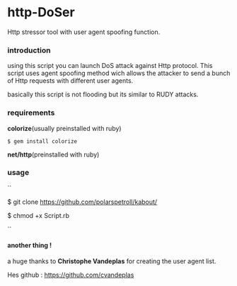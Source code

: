 # http-DoSer
Http stressor  tool with user agent spoofing function.
### introduction
using this script you can launch DoS attack against Http protocol. This script uses agent spoofing method wich allows the attacker to send a bunch of Http requests with different user agents.

basically this script is not flooding but its similar to RUDY attacks.
### requirements 

**colorize**(usually preinstalled with ruby)


``
$ gem install colorize
``

**net/http**(preinstalled with ruby)

### usage 

``

$ git clone https://github.com/polarspetroll/kabout/

$ chmod +x Script.rb

``
#### another thing !
a huge thanks to **Christophe Vandeplas** for creating the user agent list.

Hes github : https://github.com/cvandeplas
